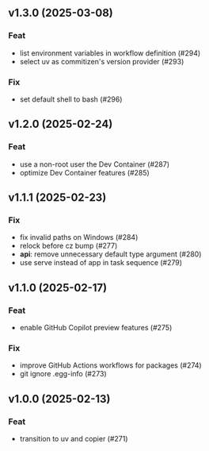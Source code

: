## v1.3.0 (2025-03-08)

### Feat

- list environment variables in workflow definition (#294)
- select uv as commitizen's version provider (#293)

### Fix

- set default shell to bash (#296)

## v1.2.0 (2025-02-24)

### Feat

- use a non-root user the Dev Container (#287)
- optimize Dev Container features (#285)

## v1.1.1 (2025-02-23)

### Fix

- fix invalid paths on Windows (#284)
- relock before cz bump (#277)
- **api**: remove unnecessary default type argument (#280)
- use serve instead of app in task sequence (#279)

## v1.1.0 (2025-02-17)

### Feat

- enable GitHub Copilot preview features (#275)

### Fix

- improve GitHub Actions workflows for packages (#274)
- git ignore .egg-info (#273)

## v1.0.0 (2025-02-13)

### Feat

- transition to uv and copier (#271)
